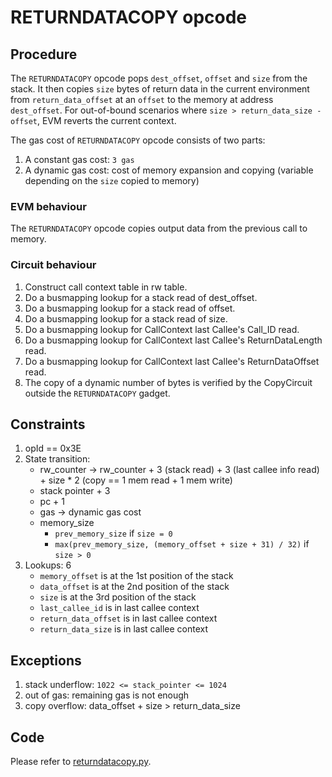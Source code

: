 # RETURNDATACOPY opcode

## Procedure

The `RETURNDATACOPY` opcode pops `dest_offset`, `offset` and `size` from the stack.
It then copies `size` bytes of return data in the current environment from `return_data_offset` at an `offset` to the memory at address `dest_offset`. For out-of-bound scenarios where `size > return_data_size - offset`, EVM reverts the current context.

The gas cost of `RETURNDATACOPY` opcode consists of two parts:

1. A constant gas cost: `3 gas`
2. A dynamic gas cost: cost of memory expansion and copying (variable depending on the `size` copied to memory)

### EVM behaviour

The `RETURNDATACOPY` opcode copies output data from the previous call to memory.

### Circuit behaviour

1. Construct call context table in rw table.
2. Do a busmapping lookup for a stack read of dest_offset.
3. Do a busmapping lookup for a stack read of offset.
4. Do a busmapping lookup for a stack read of size.
5. Do a busmapping lookup for CallContext last Callee's Call_ID read.
4. Do a busmapping lookup for CallContext last Callee's ReturnDataLength read.
5. Do a busmapping lookup for CallContext last Callee's ReturnDataOffset read.
6. The copy of a dynamic number of bytes is verified by the CopyCircuit outside the `RETURNDATACOPY` gadget.

## Constraints

1. opId == 0x3E
2. State transition:
   - rw_counter -> rw_counter + 3 (stack read) + 3 (last callee info read) + size * 2 (copy == 1 mem read + 1 mem write)
   - stack pointer + 3
   - pc + 1
   - gas -> dynamic gas cost
   - memory_size
     - `prev_memory_size` if `size = 0`
     - `max(prev_memory_size, (memory_offset + size + 31) / 32)` if `size > 0`
3. Lookups: 6
   - `memory_offset` is at the 1st position of the stack
   - `data_offset` is at the 2nd position of the stack
   - `size` is at the 3rd position of the stack
   - `last_callee_id` is in last callee context
   - `return_data_offset` is in last callee context
   - `return_data_size` is in last callee context

## Exceptions

1. stack underflow: `1022 <= stack_pointer <= 1024`
2. out of gas: remaining gas is not enough
3. copy overflow: data_offset + size > return_data_size

## Code

Please refer to [returndatacopy.py](src/zkevm_specs/evm/execution/returndatacopy.py).
